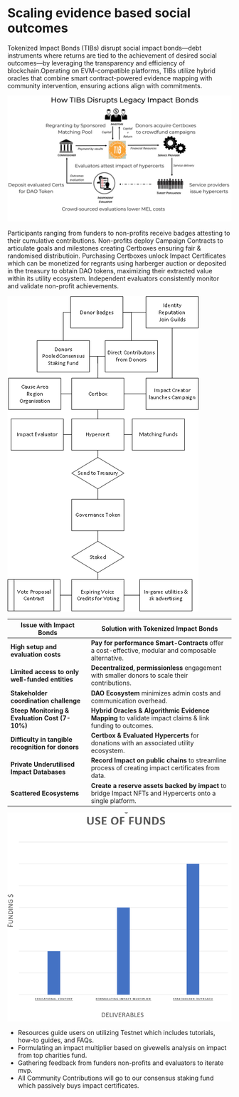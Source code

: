 # Scaling evidence based social outcomes

Tokenized Impact Bonds (TIBs) disrupt social impact bonds—debt instruments where returns are tied to the achievement of desired social outcomes—by leveraging the transparency and efficiency of blockchain.Operating on EVM-compatible platforms, TIBs utilize hybrid oracles that combine smart contract-powered evidence mapping with community intervention, ensuring actions align with commitments.

![Comparison View](https://github.com/hodlerfolyf/TIBs/raw/main/images/Comparsion%20View.png)

Participants ranging from funders to non-profits receive badges attesting to their cumulative contributions. Non-profits deploy Campaign Contracts to articulate goals and milestones creating Certboxes ensuring fair & randomised distributioin. Purchasing Certboxes unlock Impact Certificates which can be monetized for regrants using harberger auction or deposited in the treasury to obtain DAO tokens, maximizing their extracted value within its utility ecosystem. Independent evaluators consistently monitor and validate non-profit achievements.

![Overview](https://github.com/hodlerfolyf/TIBs/raw/main/images/Overview.png)

| **Issue with Impact Bonds** | **Solution with Tokenized Impact Bonds** |
|-----------------------------|-----------------------------------------|
| **High setup and evaluation costs** | **Pay for performance Smart-Contracts** offer a cost-effective, modular and composable alternative.
| **Limited access to only well-funded entities** | **Decentralized, permissionless** engagement with smaller donors to scale their contributions. |
| **Stakeholder coordination challenge** | **DAO Ecosystem** minimizes admin costs and communication overhead. |
| **Steep Monitoring & Evaluation Cost (7-10%)** | **Hybrid Oracles & Algorithmic Evidence Mapping** to validate impact claims & link funding to outcomes. |
| **Difficulty in tangible recognition for donors** | **Certbox & Evaluated Hypercerts** for donations with an associated utility ecosystem. |
| **Private Underutilised Impact Databases** | **Record Impact on public chains** to streamline process of creating impact certificates from data. |
| **Scattered Ecosystems** | **Create a reserve assets backed by impact** to bridge Impact NFTs and Hypercerts onto a single platform. |

![Comparison View](https://github.com/hodlerfolyf/TIBs/blob/main/images/Use%20of%20Funds.PNG)

- Resources guide users on utilizing Testnet which includes tutorials, how-to guides, and FAQs.
- Formulating an impact multiplier based on givewells analysis on impact from top charities fund.
- Gathering feedback from funders non-profits and evaluators to iterate mvp.
- All Community Contributions will go to our consensus staking fund which passively buys impact certificates.
